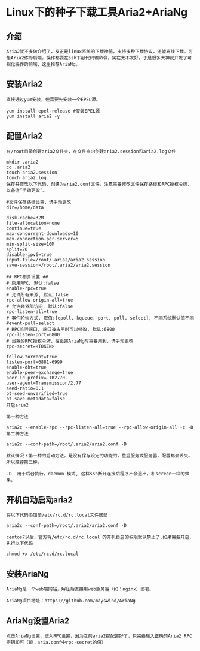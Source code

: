 # Linux下的种子下载工具Aria2+AriaNg

## 介绍

    Aria2就不多做介绍了，反正是linux系统的下载神器，支持多种下载协议，还能离线下载。可惜Aria2作为后端，操作都要在ssh下敲代码输命令，实在太不友好。于是很多大神就开发了可视化操作的前端，这里推荐AriaNg。

## 安装Aria2

    直接通过yum安装，但需要先安装一个EPEL源。

    yum install epel-release #安装EPEL源
    yum install aria2 -y

## 配置Aria2

    在/root目录创建aria2文件夹，在文件夹内创建aria2.session和aria2.log文件

    mkdir .aria2
    cd .aria2
    touch aria2.session
    touch aria2.log
    保存并修改以下代码，创建为aria2.conf文件。注意需要修改文件保存路径和RPC授权令牌，以备注“手动更改”。

    #文件保存路径设置，请手动更改
    dir=/home/data

    disk-cache=32M
    file-allocation=none
    continue=true
    max-concurrent-downloads=10
    max-connection-per-server=5
    min-split-size=10M
    split=20
    disable-ipv6=true
    input-file=/root/.aria2/aria2.session
    save-session=/root/.aria2/aria2.session

    ## RPC相关设置 ##
    # 启用RPC, 默认:false
    enable-rpc=true
    # 允许所有来源, 默认:false
    rpc-allow-origin-all=true
    # 允许非外部访问, 默认:false
    rpc-listen-all=true
    # 事件轮询方式, 取值:[epoll, kqueue, port, poll, select], 不同系统默认值不同
    #event-poll=select
    # RPC监听端口, 端口被占用时可以修改, 默认:6800
    rpc-listen-port=6800
    # 设置的RPC授权令牌，在设置AriaNg时需要用到，请手动更改
    rpc-secret=<TOKEN>

    follow-torrent=true
    listen-port=6881-6999
    enable-dht=true
    enable-peer-exchange=true
    peer-id-prefix=-TR2770-
    user-agent=Transmission/2.77
    seed-ratio=0.1
    bt-seed-unverified=true
    bt-save-metadata=false
    开启aria2

    第一种方法

    aria2c --enable-rpc --rpc-listen-all=true --rpc-allow-origin-all -c -D
    第二种方法

    aria2c --conf-path=/root/.aria2/aria2.conf -D

    默认情况下第一种的启动方法，是没有保存设定的功能的，重启服务或服务器，配置都会丢失。所以推荐第二种。

    -D  用于后台执行，daemon 模式, 这样ssh断开连接后程序不会退出，和screen一样的效果。

## 开机自动启动aria2

    将以下代码添加至/etc/rc.d/rc.local文件底部

    aria2c --conf-path=/root/.aria2/aria2.conf -D

    centos7以后，官方将/etc/rc.d/rc.local 的开机自启的权限默认禁止了.如果需要开启，执行以下代码

    chmod +x /etc/rc.d/rc.local

## 安装AriaNg

    AriaNg是一个web端网站，解压后直接用web服务器（如：nginx）部署。

    AriaNg项目地址：https://github.com/mayswind/AriaNg

## AriaNg设置Aria2

    点击AriaNg设置，进入RPC设置，因为之前aria2都配置好了，只需要输入正确的Aria2 RPC 密钥即可（即：aria.conf中rpc-secret的值）

